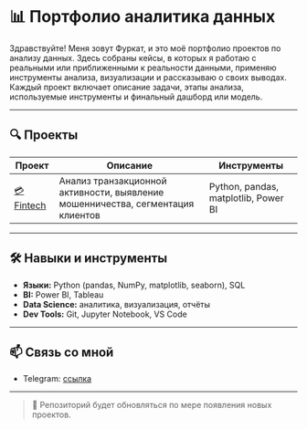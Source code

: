 # 📊 Портфолио аналитика данных

Здравствуйте! Меня зовут Фуркат, и это моё портфолио проектов по анализу данных. Здесь собраны кейсы, в которых я работаю с реальными или приближенными к реальности данными, применяю инструменты анализа, визуализации и рассказываю о своих выводах.  
Каждый проект включает описание задачи, этапы анализа, используемые инструменты и финальный дашборд или модель.

---

## 🔍 Проекты

| Проект | Описание | Инструменты |
|--------|----------|-------------|
| [💳 Fintech](./Fintech) | Анализ транзакционной активности, выявление мошенничества, сегментация клиентов | Python, pandas, matplotlib, Power BI |

---

## 🛠️ Навыки и инструменты

- **Языки:** Python (pandas, NumPy, matplotlib, seaborn), SQL
- **BI:** Power BI, Tableau
- **Data Science:** аналитика, визуализация, отчёты
- **Dev Tools:** Git, Jupyter Notebook, VS Code

---

## 📫 Связь со мной

- Telegram: [ссылка](https://t.me/Furkat_4ik)
---

> 📌 Репозиторий будет обновляться по мере появления новых проектов.
